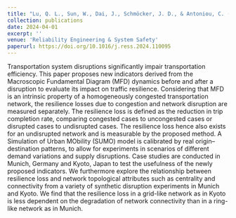 ```yaml
---
title: "Lu, Q. L., Sun, W., Dai, J., Schmöcker, J. D., & Antoniou, C. (2024). Traffic resilience quantification based on macroscopic fundamental diagrams and analysis using topological attributes. Reliability Engineering & System Safety, 110095."
collection: publications
date: 2024-04-01
excerpt: ''
venue: 'Reliability Engineering & System Safety'
paperurl: https://doi.org/10.1016/j.ress.2024.110095
---
```


Transportation system disruptions significantly impair transportation efficiency. This paper proposes new indicators derived from the Macroscopic Fundamental Diagram (MFD) dynamics before and after a disruption to evaluate its impact on traffic resilience. Considering that MFD is an intrinsic property of a homogeneously congested transportation network, the resilience losses due to congestion and network disruption are measured separately. The resilience loss is defined as the reduction in trip completion rate, comparing congested cases to uncongested cases or disrupted cases to undisrupted cases. The resilience loss hence also exists for an undisrupted network and is measurable by the proposed method. A Simulation of Urban MObility (SUMO) model is calibrated by real origin–destination patterns, to allow for experiments in scenarios of different demand variations and supply disruptions. Case studies are conducted in Munich, Germany and Kyoto, Japan to test the usefulness of the newly proposed indicators. We furthermore explore the relationship between resilience loss and network topological attributes such as centrality and connectivity from a variety of synthetic disruption experiments in Munich and Kyoto. We find that the resilience loss in a grid-like network as in Kyoto is less dependent on the degradation of network connectivity than in a ring-like network as in Munich.
